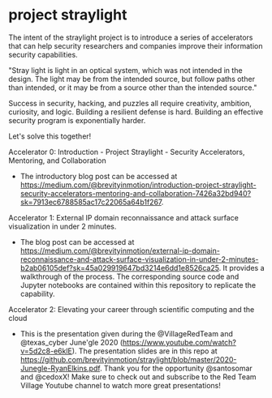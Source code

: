 # project straylight

The intent of the straylight project is to introduce a series of accelerators that can help security researchers and companies improve their information security capabilities. 

"Stray light is light in an optical system, which was not intended in the design. The light may be from the intended source, but follow paths other than intended, or it may be from a source other than the intended source."

Success in security, hacking, and puzzles all require creativity, ambition, curiosity, and logic. Building a resilient defense is hard. Building an effective security program is exponentially harder.

Let's solve this together!

Accelerator 0: Introduction - Project Straylight - Security Accelerators, Mentoring, and Collaboration
- The introductory blog post can be accessed at https://medium.com/@brevityinmotion/introduction-project-straylight-security-accelerators-mentoring-and-collaboration-7426a32bd940?sk=7913ec6788585ac17c22065a64b1f267.

Accelerator 1: External IP domain reconnaissance and attack surface visualization in under 2 minutes.
- The blog post can be accessed at https://medium.com/@brevityinmotion/external-ip-domain-reconnaissance-and-attack-surface-visualization-in-under-2-minutes-b2ab06105def?sk=45a029919647bd3214e6dd1e8526ca25. It provides a walkthrough of the process. The corresponding source code and Jupyter notebooks are contained within this repository to replicate the capability.

Accelerator 2: Elevating your career through scientific computing and the cloud
- This is the presentation given during the @VillageRedTeam and @texas_cyber June'gle 2020 (https://www.youtube.com/watch?v=5d2c8-e6klE). The presentation slides are in this repo at https://github.com/brevityinmotion/straylight/blob/master/2020-Junegle-RyanElkins.pdf. Thank you for the opportunity @santosomar and @cedoxX! Make sure to check out and subscribe to the Red Team Village Youtube channel to watch more great presentations! 
